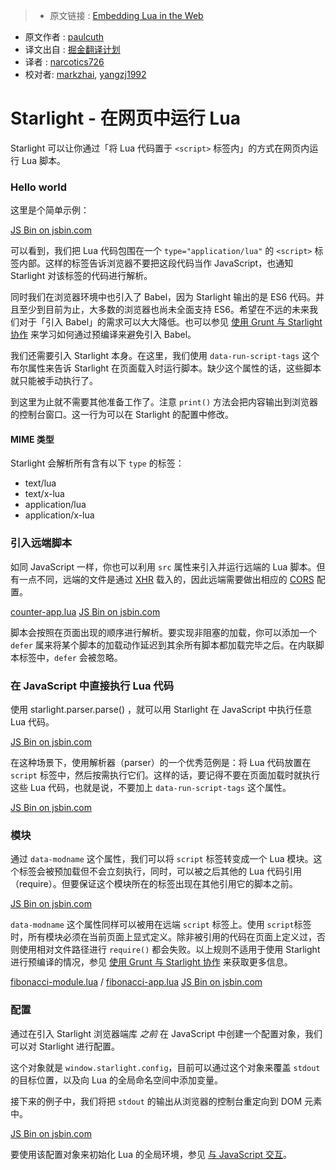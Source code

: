 >* 原文链接 : [Embedding Lua in the Web](http://starlight.paulcuth.me.uk/docs/embedding-lua-in-the-web)
* 原文作者 : [paulcuth](https://github.com/paulcuth)
* 译文出自 : [掘金翻译计划](https://github.com/xitu/gold-miner)
* 译者 : [narcotics726](https://github.com/narcotics726)
* 校对者: [markzhai](https://github.com/markzhai), [yangzj1992](https://github.com/yangzj1992)

# Starlight - 在网页中运行 Lua

Starlight 可以让你通过「将 Lua 代码置于 `<script>` 标签内」的方式在网页内运行 Lua 脚本。

### Hello world

这里是个简单示例：

[JS Bin on jsbin.com](http://jsbin.com/rovibad/embed?html,console)

可以看到，我们把 Lua 代码包围在一个 `type="application/lua"` 的 `<script>` 标签内部。这样的标签告诉浏览器不要把这段代码当作 JavaScript，也通知 Starlight 对该标签的代码进行解析。

同时我们在浏览器环境中也引入了 Babel，因为 Starlight 输出的是 ES6 代码。并且至少到目前为止，大多数的浏览器也尚未全面支持 ES6。希望在不远的未来我们对于「引入 Babel」的需求可以大大降低。也可以参见 [使用 Grunt 与 Starlight 协作](http://starlight.paulcuth.me.uk/docs/using-starlight-with-grunt) 来学习如何通过预编译来避免引入 Babel。

我们还需要引入 Starlight 本身。在这里，我们使用 `data-run-script-tags` 这个布尔属性来告诉 Starlight 在页面载入时运行脚本。缺少这个属性的话，这些脚本就只能被手动执行了。

到这里为止就不需要其他准备工作了。注意 `print()` 方法会把内容输出到浏览器的控制台窗口。这一行为可以在 Starlight 的配置中修改。

#### MIME  类型

Starlight 会解析所有含有以下 `type` 的标签：

*   text/lua
*   text/x-lua
*   application/lua
*   application/x-lua

### 引入远端脚本

如同 JavaScript 一样，你也可以利用 `src` 属性来引入并运行远端的 Lua 脚本。但有一点不同，远端的文件是通过 [<attr title="XMLHttpRequest">XHR</attr>](https://developer.mozilla.org/en-US/docs/Web/API/XMLHttpRequest) 载入的，因此远端需要做出相应的 [<attr title="Cross-Origin Resource Sharing">CORS</attr>](https://developer.mozilla.org/en-US/docs/Web/HTTP/Access_control_CORS) 配置。

[counter-app.lua](http://paulcuth.me.uk/starlight/lua/counter-app.lua) [JS Bin on jsbin.com](http://jsbin.com/mohoci/embed?html,output)

脚本会按照在页面出现的顺序进行解析。要实现非阻塞的加载，你可以添加一个 `defer` 属来将某个脚本的加载动作延迟到其余所有脚本都加载完毕之后。在内联脚本标签中，`defer` 会被忽略。

### 在 JavaScript 中直接执行 Lua 代码

使用 starlight.parser.parse() ，就可以用 Starlight 在 JavaScript 中执行任意 Lua 代码。

[JS Bin on jsbin.com](http://jsbin.com/rutoni/embed?html,console,output)

在这种场景下，使用解析器（parser）的一个优秀范例是：将 Lua 代码放置在 `script` 标签中，然后按需执行它们。这样的话，要记得不要在页面加载时就执行这些 Lua 代码，也就是说，不要加上 `data-run-script-tags` 这个属性。

[JS Bin on jsbin.com](http://jsbin.com/coheya/embed?html,console,output)

### 模块

通过 `data-modname` 这个属性，我们可以将 `script` 标签转变成一个 Lua 模块。这个标签会被预加载但不会立刻执行，同时，可以被之后其他的 Lua 代码引用（require）。但要保证这个模块所在的标签出现在其他引用它的脚本之前。

[JS Bin on jsbin.com](http://jsbin.com/gadequp/embed?html,console)

`data-modname` 这个属性同样可以被用在远端 `script` 标签上。使用 `script`标签时，所有模块必须在当前页面上显式定义。除非被引用的代码在页面上定义过，否则使用相对文件路径进行 `require()` 都会失败。以上规则不适用于使用 Starlight 进行预编译的情况，参见 [使用 Grunt 与 Starlight 协作](http://starlight.paulcuth.me.uk/docs/using-starlight-with-grunt) 来获取更多信息。

[fibonacci-module.lua](http://paulcuth.me.uk/starlight/lua/fibonacci-module.lua) / [fibonacci-app.lua](http://paulcuth.me.uk/starlight/lua/fibonacci-app.lua) [JS Bin on jsbin.com](http://jsbin.com/xumoka/embed?html,output)

### 配置

通过在引入 Starlight 浏览器端库 _之前_ 在 JavaScript 中创建一个配置对象，我们可以对 Starlight 进行配置。

这个对象就是 `window.starlight.config`，目前可以通过这个对象来覆盖 `stdout` 的目标位置，以及向 Lua 的全局命名空间中添加变量。

接下来的例子中，我们将把 `stdout` 的输出从浏览器的控制台重定向到 DOM 元素中。

[JS Bin on jsbin.com](http://jsbin.com/silezu/embed?html,output)

要使用该配置对象来初始化 Lua 的全局环境，参见 [与 JavaScript 交互](http://starlight.paulcuth.me.uk/docs/interacting-with-javascript)。
